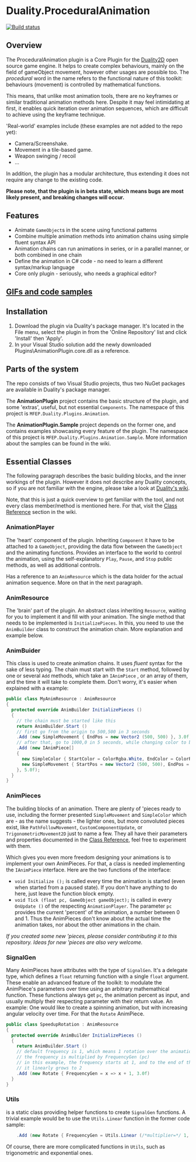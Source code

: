 # Duality.ProceduralAnimation
[![Build status](https://ci.appveyor.com/api/projects/status/vml8qiiaen1wsagf?svg=true)](https://ci.appveyor.com/project/mfep/duality-proceduralanimation)
## Overview
The ProceduralAnimation plugin is a Core Plugin for the [Duality2D](http://duality.adamslair.net/) open source game engine.
It helps to create complex behaviours, mainly on the field of gameObject movement, however other usages are possible too.
The *procedural* word in the name refers to the functional nature of this toolkit:
behaviours (movement) is controlled by mathematical functions.

This means, that unlike most animation tools, there are no keyframes or similar traditional animation methods here.
Despite it may feel intimidating at first, it enables quick iteration over animation sequences,
which are difficult to achieve using the keyframe technique.

'Real-world' examples include (these examples are not added to the repo yet):
* Camera/Screenshake.
* Movement in a tile-based game.
* Weapon swinging / recoil
* ...

In addition, the plugin has a modular architecture, thus extending it does not require any change to the existing code.

**Please note, that the plugin is in beta state, which means bugs are most likely present, and breaking changes will occur.**

## Features
* Animate `GameObject`s in the scene using functional patterns
* Combine multiple animation methods into animation chains using simple fluent syntax API
* Animation chains can run animations in series, or in a parallel manner, or both combined in one chain
* Define the animation in C# code - no need to learn a different syntax/markup language
* Core only plugin - seriously, who needs a graphical editor?

## [GIFs and code samples](https://github.com/mfep/Duality.ProceduralAnimation/blob/master/samples.md)

## Installation
1. Download the plugin via Duality's package manager.
   It's located in the File menu, select the plugin in from the 'Online Repository' list and click 'Install' then 'Apply'.
2. In your Visual Studio solution add the newly downloaded Plugins\AnimationPlugin.core.dll as a reference.

## Parts of the system
The repo consists of two Visual Studio projects, thus two NuGet packages are available in Duality's package manager.

The **AnimationPlugin** project contains the basic structure of the plugin, and some 'extras', useful, but not essential `Components`.
The namespace of this project is `MFEP.Duality.Plugins.Animation`.

The **AnimationPlugin.Sample** project depends on the former one, and contains examples showcasing every feature of the plugin.
The namespace of this project is `MFEP.Duality.Plugins.Animation.Sample`. More information about the samples can be found in the wiki.

## Essential Classes
The following paragraph describes the basic building blocks, and the inner workings of the plugin.
However it does not describe any Duality concepts, so if you are not familiar with the engine, please take a look at [Duality's wiki](https://github.com/AdamsLair/duality/wiki).

Note, that this is just a quick overview to get familiar with the tool, and not every class member/method is mentioned here.
For that, visit the [Class Reference](https://github.com/mfep/Duality.ProceduralAnimation/wiki/Class-Reference) section in the wiki.

### AnimationPlayer
The 'heart' component of the plugin. Inheriting `Component` it have to be attached to a `GameObject`, providing the data flow
between the `GameObject` and the animating functions. Provides an interface to the world to control the animation,
using the self-explanatory `Play`, `Pause`, and `Stop` public methods, as well as additional controls.

Has a reference to an `AnimResource` which is the data holder for the actual animation sequence. More on that in the next paragraph.

### AnimResource
The 'brain' part of the plugin. An abstract class inheriting `Resource`, waiting for you to implement it and fill with your animation.
The single method that needs to be implemented is `InitializePieces`. In this, you need to use the `AnimBuilder` class
to construct the animation chain. More explanation and example below.

### AnimBuider
This class is used to create animation chains. It uses *fluent* syntax for the sake of less typing.
The chain must start with the `Start` method, followed by one or several `Add` methods,
which take an `IAnimPiece` , or an array of them, and the time it will take to complete them.
Don't worry, it's easier when explained with a example:

```csharp
public class MyAnimResource : AnimResource
{
  protected override AnimBuilder InitializePieces ()
  {
    // the chain must be started like this
    return AnimBuilder.Start ()
    // first go from the origin to 500,500 in 3 seconds
    .Add (new SimpleMovement { EndPos = new Vector2 (500, 500) }, 3.0f)
    // after that, go to 1000,0 in 5 seconds, while changing color to blue
    .Add (new IAnimPiece[]
    {
      new SimpleColor { StartColor = ColorRgba.White, EndColor = ColorRgba.Blue },
      new SimpleMovement { StartPos = new Vector2 (500, 500), EndPos = new Vector2 (1000, 0) }
    }, 5.0f);
  }
}
```

### AnimPieces
The building blocks of an animation. There are plenty of 'pieces
ready to use, including the former presented `SimpleMovement` and `SimpleColor` which are - as the name suggests - the
lighter ones, but more convoluted pieces exist, like `PathFollowMovement`, `CustomComponentUpdate`, or `TrigonometricMovement2D`
just to name a few. They all have their parameters and properties documented in the [Class Reference](https://github.com/mfep/Duality.ProceduralAnimation/wiki/Class-Reference), feel free to experiment with them.

Which gives you even more freedom designing your animations is to implement your own AnimPieces. For that, a class is needed
implementing the `IAnimPiece` interface. Here are the two functions of the interface:
* `void Initialize ();` is called every time the animation is started (even when started from a paused state). If you don't have
  anything to do here, just leave the function block empty.
* `void Tick (float pc, GameObject gameObject);` is called in every `OnUpdate ()` of the respecting `AnimationPlayer`.
  The parameter `pc` provides the current 'percent' of the animation, a number between 0 and 1. Thus the AnimPieces don't know
  about the actual time the animation takes, nor about the other animations in the chain.
  
*If you created some new 'pieces, please consider contributing it to this repository.
Ideas for new 'pieces are also very welcome.*
  
### SignalGen
Many AnimPieces have attributes with the type of `SignalGen`. It's a delegate type, which defines a `float` returning
function with a single `float` argument. These enable an advanced feature of the toolkit: to modulate the AnimPiece's
parameters over time using an arbitrary mathemathical function. These functions always get `pc`, the animation percent as 
input, and usually multiply their respecting parameter with their return value.
An example: One would like to create a spinning animation, but with increasing angular velocity over time. For that
the `Rotate` AnimPiece.

```csharp
public class SpeedupRotation : AnimResource
{
  protected override AnimBuilder InitializePieces ()
  {
    return AnimBuilder.Start ()
    // default frequency is 1, which means 1 rotation over the animation
    // the frequency is multiplied by FrequencyGen (pc)
    // in this example, the frequency starts at 1, and to the end of the animation (which takes 3 seconds)
    // it linearly grows to 2
    .Add (new Rotate { FrequencyGen = x => x + 1, 3.0f)
  }
}
```

### Utils
is a static class providing helper functions to create `SignalGen` functions. A trivial example would be to use the `Utils.Linear` function in the former code sample:

```csharp
    .Add (new Rotate { FrequencyGen = Utils.Linear (/*multiplier=*/ 1, /*offset=*/ 1), 3.0f)
```
Of course, there are more complicated functions in `Utils`, such as trigonometric and exponential ones.
